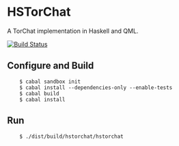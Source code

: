 # HSTorChat

A TorChat implementation in Haskell and QML.

[![Build Status](https://secure.travis-ci.org/creichert/hstorchat.png?branch=master)](http://travis-ci.org/creichert/hstorchat)

## Configure and Build

```
    $ cabal sandbox init
    $ cabal install --dependencies-only --enable-tests
    $ cabal build
    $ cabal install
```

## Run

```
    $ ./dist/build/hstorchat/hstorchat
```
